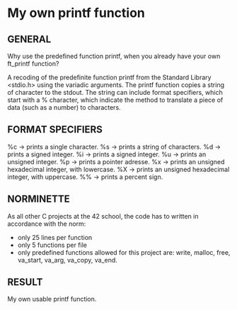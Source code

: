 # My own printf function
## GENERAL
Why use the predefined function printf, when you already have your own ft_printf function?

A recoding of the predefinite function printf from the Standard Library <stdio.h> using the variadic arguments. The printf function copies a string of character to the stdout. The string can include format specifiers, which start with a % character, which indicate the method to translate a piece of data (such as a number) to characters.

## FORMAT SPECIFIERS
%c -> prints a single character.
%s -> prints a string of characters.
%d -> prints a signed integer.
%i -> prints a signed integer.
%u -> prints an unsigned integer.
%p -> prints a pointer adresse.
%x -> prints an unsigned hexadecimal integer, with lowercase.
%X -> prints an unsigned hexadecimal integer, with uppercase.
%% -> prints a percent sign.

## NORMINETTE
As all other C projects at the 42 school, the code has to written in accordance with the norm:
- only 25 lines per function
- only 5 functions per file
- only predefined functions allowed for this project are: write, malloc, free, va_start, va_arg, va_copy, va_end.

## RESULT
My own usable printf function.

